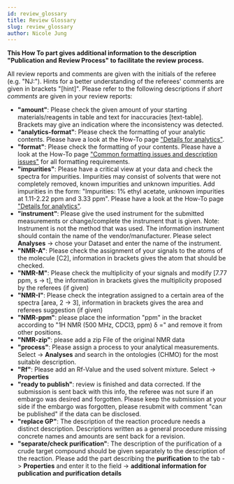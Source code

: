 ```yaml
---
id: review_glossary
title: Review Glossary
slug: review_glossary
author: Nicole Jung
---
```


**This How To part gives additional information to the description "Publication and Review Process" to facilitate the review process.**

All review reports and comments are given with the initials of the referee (e.g. "NJ:"). Hints for a better understanding of the referees' comments are given in brackets "[hint]". Please refer to the following descriptions if *short comments* are given in your review reports: 
<!--truncate-->

   - **"amount"**: Please check the given amount of your starting materials/reagents in table and text for inaccuracies [text-table]. Brackets may give an indication where the inconsistency was detected.
   - **"analytics-format"**: Please check the formatting of your analytic contents. Please have a look at the How-To page ["Details for analytics"](https://www.chemotion-repository.net/home/howto/a14d9060-de92-4c5e-8821-71500066c700).
   - **"format"**: Please check the formatting of your contents. Please have a look at the How-To page ["Common formatting issues and description issues"](https://www.chemotion-repository.net/home/howto/94b3b074-e738-401e-84b5-cd6c3562053e) for all formatting requirements.
   - **"impurities"**: Please have a critical view at your data and check the spectra for impurities. Impurities may consist of solvents that were not completely removed, known impurities and unknown impurities. Add impurities in the form: "Impurities: 1% ethyl acetate, unknown impurities at 1.11-2.22 ppm and 3.33 ppm". Please have a look at the How-To page ["Details for analytics"](https://www.chemotion-repository.net/home/howto/a14d9060-de92-4c5e-8821-71500066c700).
   - **"instrument"**: Please give the used instrument for the submitted measurements or change/complete the instrument that is given. Note: Instrument is not the method that was used. The information instrument should contain the name of the vendor/manufacturer. Please select **Analyses** -> chose your Dataset and enter the name of the instrument.
   - **"NMR-A"**: Please check the assignment of your signals to the atoms of the molecule [C2], information in brackets gives the atom that should be checked.
   - **"NMR-M"**: Please check the multiplicity of your signals and modify [7.77 ppm, s -> t], the information in brackets gives the multiplicity proposed by the referees (if given)
   - **"NMR-I"**: Please check the integration assigned to a certain area of the spectra [area, 2 -> 3], information in brackets gives the area and referees suggestion (if given) 
   - **"NMR-ppm"**: please place the information "ppm" in the bracket according to "1H NMR (500 MHz, CDCl3, ppm) δ =" and remove it from other positions.
   - **"NMR-zip"**: please add a zip File of the original NMR data
   - **"process"**: Please assign a process to your analytical measurements. Select -> **Analyses** and search in the ontologies (CHMO) for the most suitable description. 
   - **"Rf"**: Please add an Rf-Value and the used solvent mixture. Select -> **Properties** 
   - **"ready to publish"**: review is finished and data corrected. If the submission is sent back with this info, the referee was not sure if an embargo was desired and forgotten. Please keep the submission at your side if the embargo was forgotten, please resubmit with comment "can be published" if the data can be disclosed.
   - **"replace GP"**: The description of the reaction procedure needs a distinct description. Descriptions written as a general procedure missing concrete names and amounts are sent back for a revision.
   - **"separate/check purification"**: The description of the purification of a crude target compound should be given separately to the description of the reaction. Please add the part describing the **purification** to the tab -> **Properties** and enter it to the field -> **additional information for publication and purification details** 
